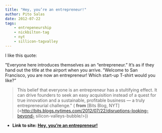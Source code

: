 ```yaml
---
title: "Hey, you’re an entrepreneur!"
author: Pito Salas
date: 2012-07-22
tags:
    - entrepeneurship
    - nickbilton-tag
    - nyt
    - sillicon-tagvalley
---
```




I like this quote:

"Everyone here introduces themselves as an “entrepreneur.” It’s as if they
hand out the title at the airport when you arrive. “Welcome to San Francisco,
you are now an entrepreneur! Which start-up T-shirt would you like?”

> This belief that everyone is an entrepreneur has a stultifying effect. It
> can drive founders to seek an easy acquisition instead of a quest for true
> innovation and a sustainable, profitable business — a truly entrepreneurial
> challenge." ( **from** [Bits Blog,
> NYT](<http://bits.blogs.nytimes.com/2012/07/22/disruptions-looking-beyond-
> silicon-valleys-bubble/>))


* **Link to site:** **[Hey, you’re an entrepreneur!](None)**
